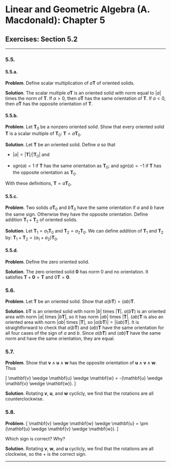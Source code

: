 Linear and Geometric Algebra (A. Macdonald): Chapter 5
======================================================

## Exercises: Section 5.2

-------------------------------------------------------------------------------

### 5.5.

#### 5.5.a.

__Problem__. Define scalar multiplication of $a \mathbf{T}$ of oriented solids.

__Solution__. The scalar multiple $a \mathbf{T}$ is an oriented solid with
norm equal to $|a|$ times the norm of $\mathbf{T}$. If $a > 0$, then
$a \mathbf{T}$ has the same orientation of $\mathbf{T}$. If $a < 0$, then
$a \mathbf{T}$ has the opposite orientation of $\mathbf{T}$.

#### 5.5.b.

__Problem__. Let $\mathbf{T}_0$ be a nonzero oriented solid. Show that every
oriented solid $\mathbf{T}$ is a scalar multiple of $\mathbf{T}_0$:
$\mathbf{T} = a \mathbf{T}_0$.

__Solution__. Let $\mathbf{T}$ be an oriented solid. Define $a$ so that

* $|a| = |\mathbf{T}| / |\mathbf{T}_0|$ and

* $sgn(a) = 1$ if $\mathbf{T}$ has the same orientation as $\mathbf{T}_0$; and
  $sgn(a) = -1$ if $\mathbf{T}$ has the opposite orientation as $\mathbf{T}_0$.

With these definitions, $\mathbf{T} = a \mathbf{T}_0$.

#### 5.5.c.

__Problem__. Two solids $a \mathbf{T}_0$ and $b \mathbf{T}_0$ have the same
orientation if $a$ and $b$ have the same sign. Otherwise they have the opposite
orientation. Define addition $\mathbf{T}_1 + \mathbf{T}_2$ of oriented
solids.

__Solution__. Let $\mathbf{T}_1 = a_1 \mathbf{T}_0$ and
$\mathbf{T}_2 = a_2 \mathbf{T}_0$. We can define addition of $\mathbf{T}_1$ and
$\mathbf{T}_2$ by: $\mathbf{T}_1 + \mathbf{T}_2 = (a_1 + a_2) \mathbf{T}_0$.

#### 5.5.d.

__Problem__. Define the zero oriented solid.

__Solution__. The zero oriented solid $\mathbf{0}$ has norm 0 and no
orientation. It satisfies $\mathbf{T} + \mathbf{0} = \mathbf{T}$ and
$0 \mathbf{T} = \mathbf{0}$.

### 5.6.

__Problem__. Let $\mathbf{T}$ be an oriented solid. Show that
$a (b \mathbf{T}) = (ab) \mathbf{T}$.

__Solution__. $b \mathbf{T}$ is an oriented solid with norm $|b|$ times
$|\mathbf{T}|$. $a (b \mathbf{T})$ is an oriented area with norm $|a|$ times
$|b \mathbf{T}|$, so it has norm $|ab|$ times $|\mathbf{T}|$. $(ab) \mathbf{T}$
is also an oriented area with norm $|ab|$ times $|\mathbf{T}|$, so
$|a (b \mathbf{T})| = |(ab) \mathbf{T}|$. It is straightforward to check that
$a (b \mathbf{T})$ and $(ab) \mathbf{T}$ have the same orientation for all
four cases of the sign of $a$ and $b$. Since $a (b \mathbf{T})$ and
$(ab) \mathbf{T}$ have the same norm and have the same orientation, they are
equal.

### 5.7.

__Problem__. Show that $\mathbf{v} \wedge \mathbf{u} \wedge \mathbf{w}$ has
the opposite orientation of $\mathbf{u} \wedge \mathbf{v} \wedge \mathbf{w}$.
Thus

\[
\mathbf{v} \wedge \mathbf{u} \wedge \mathbf{w}
= -(\mathbf{u} \wedge \mathbf{v} \wedge \mathbf{w}).
\]

__Solution__. Rotating $\mathbf{v}$, $\mathbf{u}$, and $\mathbf{w}$ cyclicly,
we find that the rotations are all counterclockwise.

### 5.8.

__Problem__.
\[
\mathbf{v} \wedge \mathbf{w} \wedge \mathbf{u}
= \pm (\mathbf{u} \wedge \mathbf{v} \wedge \mathbf{w}).
\]

Which sign is correct? Why?

__Solution__. Rotating $\mathbf{v}$, $\mathbf{w}$, and $\mathbf{u}$ cyclicly,
we find that the rotations are all clockwise, so the $+$ is the correct sign.

-------------------------------------------------------------------------------
